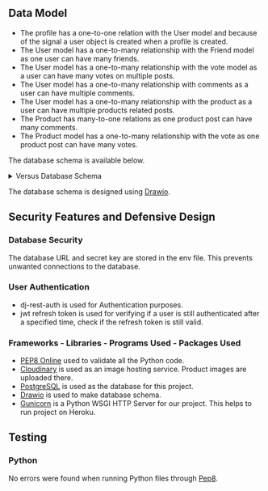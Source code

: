 ## Data Model
- The profile has a one-to-one relation with the User model and because of the signal a user object is created when a profile is created.
- The User model has a one-to-many relationship with the Friend model as one user can have many friends.
- The User model has a one-to-many relationship with the vote model as a user can have many votes on multiple posts.
- The User model has a one-to-many relationship with comments as a user can have multiple comments.
- The User model has a one-to-many relationship with the product as a user can have multiple products related posts.
- The Product has many-to-one relations as one product post can have many comments.
- The Product model has a one-to-many relationship with the vote as one product post can have many votes.


The database schema is available below.
<details>

<summary>Versus Database Schema</summary>

![Database Schema](docs/readme_images/database_schema.webp)

</details>

The database schema is designed using [Drawio](https://app.diagrams.net/).

## Security Features and Defensive Design

### Database Security
The database URL and secret key are stored in the env file. This prevents unwanted connections to the database.

### User Authentication
- dj-rest-auth is used for Authentication purposes.
- jwt refresh token is used for verifying if a user is still authenticated after a specified time, check if the refresh token is still valid.

### Frameworks - Libraries - Programs Used - Packages Used
- [PEP8 Online](https://pep8ci.herokuapp.com/#) used to validate all the Python code.
- [Cloudinary](https://cloudinary.com/) is used as an image hosting service. Product images are uploaded there.
- [PostgreSQL](https://www.postgresql.org/) is used as the database for this project.
- [Drawio](https://app.diagrams.net/) is used to make database schema.
- [Gunicorn](https://gunicorn.org/) is a Python WSGI HTTP Server for our project. This helps to run project on Heroku.

## Testing

### Python
No errors were found when running Python files through [Pep8](https://pep8ci.herokuapp.com/#).